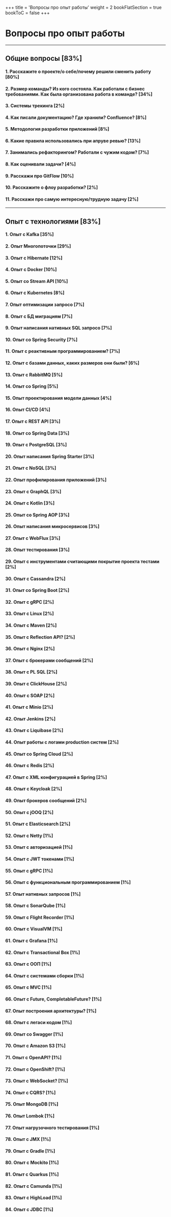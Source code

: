 +++
title = 'Вопросы про опыт работы'
weight = 2
bookFlatSection = true
bookToC = false
+++

# Вопросы про опыт работы

---
## Общие вопросы [83%]

#### 1. Расскажите о проекте/о себе/почему решили сменить работу [80%]
#### 2. Размер команды? Из кого состояла. Как работали с бизнес требованиями. Как была организована работа в команде? [34%]
#### 3. Системы трекинга [2%]
#### 4. Как писали документацию? Где хранили? Confluence? [8%]
#### 5. Методология разработки приложений [8%]
#### 6. Какие правила использовались при апруве ревью? [13%]
#### 7. Занимались рефакторингом? Работали с чужим кодом? [7%]
#### 8. Как оценивали задачи? [4%]
#### 9. Расскажи про GitFlow [10%]
#### 10. Расскажите о флоу разработки? [2%]
#### 11. Расскажи про самую интересную/трудную задачу [2%]

---
## Опыт с технологиями [83%]

#### 1. Опыт с Kafka [35%]
#### 2. Опыт Многопоточки [29%]
#### 3. Опыт с Hibernate [12%]
#### 4. Опыт с Docker [10%]
#### 5. Опыт со Stream API [10%]
#### 6. Опыт с Kubernetes [8%]
#### 7. Опыт оптимизации запросо [7%]
#### 8. Опыт с БД миграциям [7%]
#### 9. Опыт написания нативных SQL запросо [7%]
#### 10. Опыт со Spring Security [7%]
#### 11. Опыт с реактивным программированием? [7%]
#### 12. Опыт с базами данных, каких размеров они были? [6%]
#### 13. Опыт с RabbitMQ [5%]
#### 14. Опыт со Spring [5%]
#### 15. Опыт проектирования модели данных [4%]
#### 16. Опыт CI/CD [4%]
#### 17. Опыт с REST API [3%]
#### 18. Опыт со Spring Data [3%]
#### 19. Опыт с PostgreSQL [3%]
#### 20. Опыт написания Spring Starter [3%]
#### 21. Опыт с NoSQL [3%]
#### 22. Опыт профилирования приложений [3%]
#### 23. Опыт с GraphQL [3%]
#### 24. Опыт с Kotlin [3%]
#### 25. Опыт со Spring AOP [3%]
#### 26. Опыт написания микросервисов [3%]
#### 27. Опыт с WebFlux [3%]
#### 28. Опыт тестирования [3%]
#### 29. Опыт с инструментами считающими покрытие проекта тестами [2%]
#### 30. Опыт с Cassandra [2%]
#### 31. Опыт со Spring Boot [2%]
#### 32. Опыт с gRPC [2%]
#### 33. Опыт с Linux [2%]
#### 34. Опыт с Maven [2%]
#### 35. Опыт с Reflection API? [2%]
#### 36. Опыт с Nginx [2%]
#### 37. Опыт с брокерами сообщений [2%]
#### 38. Опыт с PL SQL [2%]
#### 39. Опыт с ClickHouse [2%]
#### 40. Опыт с SOAP [2%]
#### 41. Опыт с Minio [2%]
#### 42. Опыт Jenkins [2%]
#### 43. Опыт с Liquibase [2%]
#### 44. Опыт работы с логами production систем [2%]
#### 45. Опыт со Spring Cloud [2%]
#### 46. Опыт с Redis [2%]
#### 47. Опыт с XML конфигурацией в Spring [2%]
#### 48. Опыт с Keycloak [2%]
#### 49. Опыт брокеров сообщений [2%]
#### 50. Опыт с jOOQ [2%]
#### 51. Опыт с Elasticsearch [2%]
#### 52. Опыт с Netty [1%]
#### 53. Опыт с авторизацией [1%]
#### 54. Опыт с JWT токенами [1%]
#### 55. Опыт с gRPC [1%]
#### 56. Опыт с функциональным программированием [1%]
#### 57. Опыт нативных запросов [1%]
#### 58. Опыт с SonarQube [1%]
#### 59. Опыт с Flight Recorder [1%]
#### 60. Опыт с VisualVM [1%]
#### 61. Опыт с Grafana [1%]
#### 62. Опыт с Transactional Box [1%]
#### 63. Опыт с ООП [1%]
#### 64. Опыт с системами сборки [1%]
#### 65. Опыт с MVC [1%]
#### 66. Опыт с Future, CompletableFuture? [1%]
#### 67. Опыт построения архитектуры? [1%]
#### 68. Опыт с легаси кодом [1%]
#### 69. Опыт со Swagger [1%]
#### 70. Опыт с Amazon S3 [1%]
#### 71. Опыт с OpenAPI? [1%]
#### 72. Опыт с OpenShift? [1%]
#### 73. Опыт с WebSocket? [1%]
#### 74. Опыт с CQRS? [1%]
#### 75. Опыт MongoDB [1%]
#### 76. Опыт Lombok [1%]
#### 77. Опыт нагрузочного тестирования [1%]
#### 78. Опыт с JMX [1%]
#### 79. Опыт с Gradle [1%]
#### 80. Опыт с Mockito [1%]
#### 81. Опыт с Quarkus [1%]
#### 82. Опыт с Camunda [1%]
#### 83. Опыт с HighLoad [1%]
#### 84. Опыт с JDBC [1%]